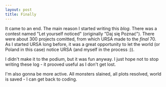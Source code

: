 ```yaml
---
layout: post
title: Finally
---
```


It came to an end. The main reason I started writing this _blog_. There was a contest named "Let yourself noticed" (originally "Daj się Poznać").
There were about 300 projects comitted, from which URSA made to the _final_ 70. As I started URSA long before, it was a great opportunity to let the world (or Poland in this case) notice URSA (and myself in the process :)).

I didn't make it to the podium, but it was fun anyway. I just hope not to stop writing these log - it prooved useful as I don't get lost.

I'm also gonna be more active. All monsters slained, all plots resolved, world is saved - I can get back to coding.